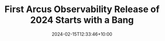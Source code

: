 ---
title: "First Arcus Observability Release of 2024 Starts with a Bang"
date: 2024-02-15T12:33:46+10:00
description: The inaugural Arcus release of 2024 marks a significant milestone for the Arcus Observability library. In this post, we'll delve into the notable highlights.
articleUrl: https://www.codit.eu/blog/first-arcus-observability-release-of-2024-starts-with-a-bang/
---